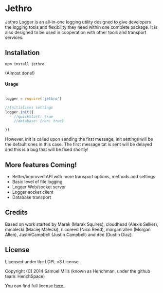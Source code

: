 Jethro
======
Jethro Logger is an all-in-one logging utility designed to give developers the logging tools and flexibility they need within one complete package. It is also designed to be used in cooperation with other tools and transport services.



Installation
------------
`npm install jethro`

(Almost done!)

#### Usage

```js

logger = require('jethro')

//Initialises settings
logger.init({
	//quickStart: true
	//database: {run: true}

})
```

However, init is called upon sending the first message, init settings will be the default ones in this case. The first message tat is sent will be delayed and this is a bug that will be fixed shortly!

More features Coming!
---------------------
* Better/improved API with more transport options, methods and settings
* Basic level of file logging
* Logger Web/socket server
* Logger socket client
* Database transport

Credits
-------
Based on work started by Marak (Marak Squires), cloudhead (Alexis Sellier), mmalecki (Maciej Małecki), nicoreed (Nico
Reed), morganrallen (Morgan Allen), JustinCampbell (Justin Campbell) and ded (Dustin Diaz).

License
-------
Licensed under the LGPL v3 License

Copyright (C) 2014  Samuel Mills (known as Henchman, under the github team: HenchSpace)

You can find full license [here.](https://github.com/HenchSpace/Jethro/blob/master/LICENSE.txt)
